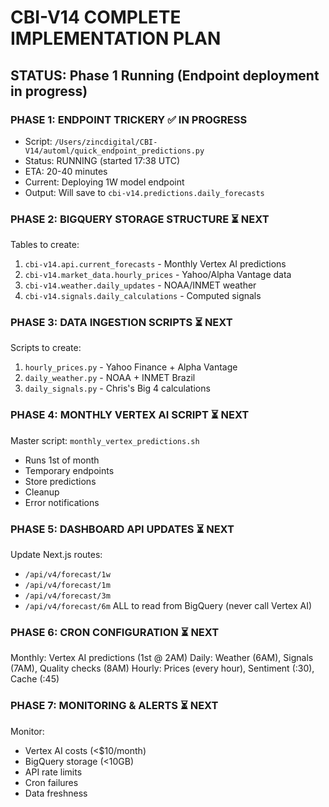 # CBI-V14 COMPLETE IMPLEMENTATION PLAN

## STATUS: Phase 1 Running (Endpoint deployment in progress)

### PHASE 1: ENDPOINT TRICKERY ✅ IN PROGRESS
- Script: `/Users/zincdigital/CBI-V14/automl/quick_endpoint_predictions.py`
- Status: RUNNING (started 17:38 UTC)
- ETA: 20-40 minutes
- Current: Deploying 1W model endpoint
- Output: Will save to `cbi-v14.predictions.daily_forecasts`

### PHASE 2: BIGQUERY STORAGE STRUCTURE ⏳ NEXT
Tables to create:
1. `cbi-v14.api.current_forecasts` - Monthly Vertex AI predictions
2. `cbi-v14.market_data.hourly_prices` - Yahoo/Alpha Vantage data  
3. `cbi-v14.weather.daily_updates` - NOAA/INMET weather
4. `cbi-v14.signals.daily_calculations` - Computed signals

### PHASE 3: DATA INGESTION SCRIPTS ⏳ NEXT
Scripts to create:
1. `hourly_prices.py` - Yahoo Finance + Alpha Vantage
2. `daily_weather.py` - NOAA + INMET Brazil
3. `daily_signals.py` - Chris's Big 4 calculations

### PHASE 4: MONTHLY VERTEX AI SCRIPT ⏳ NEXT
Master script: `monthly_vertex_predictions.sh`
- Runs 1st of month
- Temporary endpoints
- Store predictions
- Cleanup
- Error notifications

### PHASE 5: DASHBOARD API UPDATES ⏳ NEXT
Update Next.js routes:
- `/api/v4/forecast/1w`
- `/api/v4/forecast/1m`
- `/api/v4/forecast/3m`
- `/api/v4/forecast/6m`
ALL to read from BigQuery (never call Vertex AI)

### PHASE 6: CRON CONFIGURATION ⏳ NEXT
Monthly: Vertex AI predictions (1st @ 2AM)
Daily: Weather (6AM), Signals (7AM), Quality checks (8AM)
Hourly: Prices (every hour), Sentiment (:30), Cache (:45)

### PHASE 7: MONITORING & ALERTS ⏳ NEXT
Monitor:
- Vertex AI costs (<$10/month)
- BigQuery storage (<10GB)
- API rate limits
- Cron failures
- Data freshness

